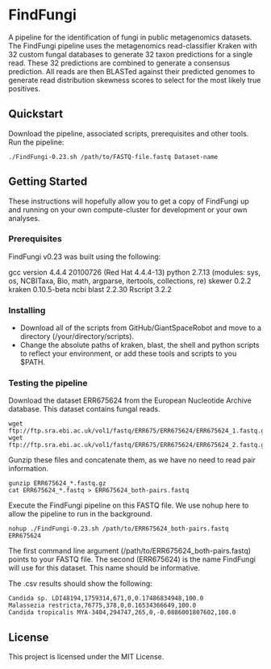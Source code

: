 # FindFungi

A pipeline for the identification of fungi in public metagenomics datasets.
The FindFungi pipeline uses the metagenomics read-classifier Kraken with 32 custom fungal 
databases to generate 32 taxon predictions for a single read. These 32 predictions are 
combined to generate a consensus prediction. All reads are then BLASTed against their
predicted genomes to generate read distribution skewness scores to select for the 
most likely true positives.

## Quickstart

Download the pipeline, associated scripts, prerequisites and other tools. 
Run the pipeline:

```
./FindFungi-0.23.sh /path/to/FASTQ-file.fastq Dataset-name
```

## Getting Started

These instructions will hopefully allow you to get a copy of FindFungi up and running 
on your own compute-cluster for development or your own analyses.

### Prerequisites

FindFungi v0.23 was built using the following:

gcc version 4.4.4 20100726 (Red Hat 4.4.4-13)
python 2.7.13 (modules: sys, os, NCBITaxa, Bio, math, argparse, itertools, collections, 
re)
skewer 0.2.2
kraken 0.10.5-beta
ncbi blast 2.2.30
Rscript 3.2.2

### Installing

* Download all of the scripts from GitHub/GiantSpaceRobot and move to a directory 
(/your/directory/scripts).
* Change the absolute paths of kraken, blast, the shell and python scripts to reflect
your environment, or add these tools and scripts to you $PATH.

### Testing the pipeline

Download the dataset ERR675624 from the European Nucleotide Archive database. This 
dataset contains fungal reads.

```
wget ftp://ftp.sra.ebi.ac.uk/vol1/fastq/ERR675/ERR675624/ERR675624_1.fastq.gz
wget ftp://ftp.sra.ebi.ac.uk/vol1/fastq/ERR675/ERR675624/ERR675624_2.fastq.gz
```

Gunzip these files and concatenate them, as we have no need to read pair information.

```
gunzip ERR675624_*.fastq.gz
cat ERR675624_*.fastq > ERR675624_both-pairs.fastq
```

Execute the FindFungi pipeline on this FASTQ file. We use nohup here to allow the 
pipeline to run in the background.

```
nohup ./FindFungi-0.23.sh /path/to/ERR675624_both-pairs.fastq ERR675624
```

The first command line argument (/path/to/ERR675624_both-pairs.fastq) points to your FASTQ
file. The second (ERR675624) is the name FindFungi will use for this dataset. This name 
should be informative.

The .csv results should show the following:

```
Candida sp. LDI48194,1759314,671,0,0.17486834948,100.0
Malassezia restricta,76775,378,0,0.16534366649,100.0
Candida tropicalis MYA-3404,294747,265,0,-0.0886001807602,100.0
```

## License

This project is licensed under the MIT License.